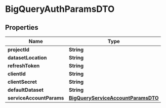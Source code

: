 

# BigQueryAuthParamsDTO


## Properties

| Name | Type | Description | Notes |
|------------ | ------------- | ------------- | -------------|
|**projectId** | **String** |  |  [optional] |
|**datasetLocation** | **String** |  |  [optional] |
|**refreshToken** | **String** |  |  [optional] |
|**clientId** | **String** |  |  [optional] |
|**clientSecret** | **String** |  |  [optional] |
|**defaultDataset** | **String** |  |  [optional] |
|**serviceAccountParams** | [**BigQueryServiceAccountParamsDTO**](BigQueryServiceAccountParamsDTO.md) |  |  [optional] |



